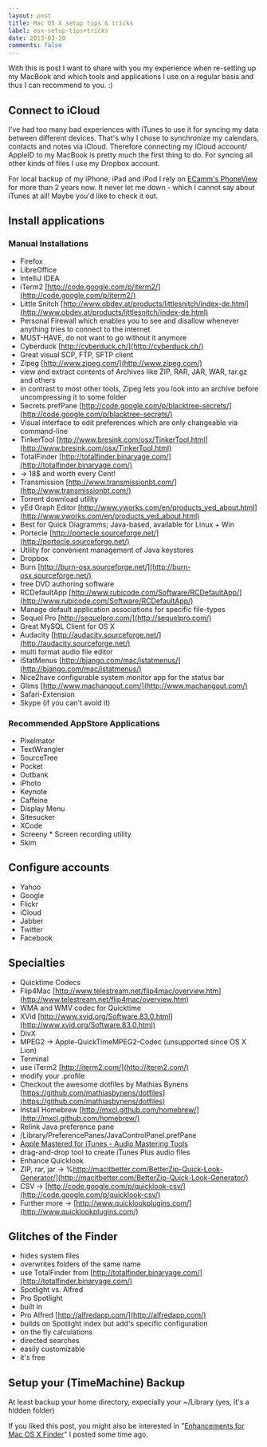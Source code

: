 ```yaml
---
layout: post
title: Mac OS X setup tips & tricks
label: osx-setup-tips+tricks
date: 2013-03-20
comments: false
---
```


With this is post I want to share with you my experience when re-setting up my MacBook and which tools and applications I use on a regular basis and thus I can recommend to you. :)

## Connect to iCloud
I've had too many bad experiences with iTunes to use it for syncing my data between different devices. That's why I chose to synchronize my calendars, contacts and notes via iCloud. Therefore connecting my iCloud account/ AppleID to my MacBook is pretty much the first thing to do. For syncing all other kinds of files I use my Dropbox account.

For local backup of my iPhone, iPad and iPod I rely on [ECamm's PhoneView](http://ecamm.com/mac/phoneview/) for more than 2 years now. It never let me down - which I cannot say about iTunes at all! Maybe you'd like to check it out.


## Install applications

### Manual Installations

* Firefox
* LibreOffice
* IntelliJ IDEA 
* iTerm2 [http://code.google.com/p/iterm2/](http://code.google.com/p/iterm2/)
* Little Snitch [http://www.obdev.at/products/littlesnitch/index-de.html](http://www.obdev.at/products/littlesnitch/index-de.html)
 * Personal Firewall which enables you to see and disallow whenever anything tries to connect to the internet
 * MUST-HAVE, do not want to go without it anymore
* Cyberduck [http://cyberduck.ch/](http://cyberduck.ch/)
 * Great visual SCP, FTP, SFTP client
* Zipeg [http://www.zipeg.com/](http://www.zipeg.com/)
 * view and extract contents of Archives like ZIP, RAR, JAR, WAR, tar.gz and others
 * in contrast to most other tools, Zipeg lets you look into an archive before uncompressing it to some folder
* Secrets.prefPane [http://code.google.com/p/blacktree-secrets/](http://code.google.com/p/blacktree-secrets/)
 * Visual interface to edit preferences which are only changeable via command-line
* TinkerTool [http://www.bresink.com/osx/TinkerTool.html](http://www.bresink.com/osx/TinkerTool.html)
* TotalFinder [http://totalfinder.binaryage.com/](http://totalfinder.binaryage.com/)
 * -> 18$ and worth every Cent!
* Transmission [http://www.transmissionbt.com/](http://www.transmissionbt.com/)
 * Torrent download utility
* yEd Graph Editor [http://www.yworks.com/en/products_yed_about.html](http://www.yworks.com/en/products_yed_about.html)
 * Best for Quick Diagramms; Java-based, available for Linux + Win
* Portecle [http://portecle.sourceforge.net/](http://portecle.sourceforge.net/)
 * Utility for convenient management of Java keystores
* Dropbox
* Burn [http://burn-osx.sourceforge.net/](http://burn-osx.sourceforge.net/)
 * free DVD authoring software
* RCDefaultApp [http://www.rubicode.com/Software/RCDefaultApp/](http://www.rubicode.com/Software/RCDefaultApp/)
 * Manage default application associations for specific file-types
* Sequel Pro [http://sequelpro.com/](http://sequelpro.com/)
 * Great MySQL Client for OS X
* Audacity [http://audacity.sourceforge.net/](http://audacity.sourceforge.net/)
 * multi format audio file editor
* iStatMenus [http://bjango.com/mac/istatmenus/](http://bjango.com/mac/istatmenus/)
 * Nice2have configurable system monitor app for the status bar
* Glims [http://www.machangout.com/](http://www.machangout.com/)
 * Safari-Extension
* Skype (if you can't avoid it)


### Recommended AppStore Applications

* Pixelmator
* TextWrangler
* SourceTree
* Pocket
* Outbank
* iPhoto
* Keynote
 * Caffeine
 * Display Menu
* Sitesucker
* XCode
* Screeny * Screen recording utility
* Skim


## Configure accounts

* Yahoo
* Google
* Flickr
* iCloud
* Jabber
* Twitter
* Facebook

## Specialties

* Quicktime Codecs
 * Flip4Mac [http://www.telestream.net/flip4mac/overview.htm](http://www.telestream.net/flip4mac/overview.htm)
  * WMA and WMV codec for Quicktime
 * XVid [http://www.xvid.org/Software.83.0.html](http://www.xvid.org/Software.83.0.html)
 * DivX
 * MPEG2 -> Apple-QuickTimeMPEG2-Codec (unsupported since OS X Lion)
* Terminal
 * use iTerm2 [http://iterm2.com/](http://iterm2.com/)
 * modify your .profile
 * Checkout the awesome dotfiles by Mathias Bynens [https://github.com/mathiasbynens/dotfiles](https://github.com/mathiasbynens/dotfiles)
* Install Homebrew [http://mxcl.github.com/homebrew/](http://mxcl.github.com/homebrew/)
* Relink Java preference pane
 * /Library/PreferencePanes/JavaControlPanel.prefPane
* [Apple Mastered for iTunes - Audio Mastering Tools](https://www.apple.com/itunes/mastered-for-itunes/)
 * drag-and-drop tool to create iTunes Plus audio files
* Enhance Quicklook
 * ZIP, rar, jar -> %http://macitbetter.com/BetterZip-Quick-Look-Generator/](http://macitbetter.com/BetterZip-Quick-Look-Generator/)
 * CSV -> [http://code.google.com/p/quicklook-csv/](http://code.google.com/p/quicklook-csv/)
 * Further more -> [http://www.quicklookplugins.com/](http://www.quicklookplugins.com/)
  
## Glitches of the Finder

* hides system files
* overwrites folders of the same name
 * use TotalFinder from [http://totalfinder.binaryage.com/](http://totalfinder.binaryage.com/)
* Spotlight vs. Alfred
 * Pro Spotlight
  * built in
 * Pro Alfred [http://alfredapp.com/](http://alfredapp.com/)
  * builds on Spotlight index but add's specific configuration
  * on the fly calculations
  * directed searches
  * easily customizable
  * it's free
 

## Setup your (TimeMachine) Backup
At least backup your home directory, expecially your ~/Library (yes, it's a hidden folder)


If you liked this post, you might also be interested in "[Enhancements for Mac OS X Finder](http://aheusingfeld.github.io/2012/11/26/Productivity-for-Finder.html)" I posted some time ago.

